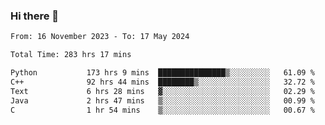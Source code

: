 ### Hi there 👋

<!--
**floyiac/floyiac** is a ✨ _special_ ✨ repository because its `README.md` (this file) appears on your GitHub profile.

Here are some ideas to get you started:

- 🔭 I’m currently working on ...
- 🌱 I’m currently learning ...
- 👯 I’m looking to collaborate on ...
- 🤔 I’m looking for help with ...
- 💬 Ask me about ...
- 📫 How to reach me: ...
- 😄 Pronouns: ...
- ⚡ Fun fact: ...
-->

<!--START_SECTION:waka-->

```txt
From: 16 November 2023 - To: 17 May 2024

Total Time: 283 hrs 17 mins

Python           173 hrs 9 mins  ███████████████▒░░░░░░░░░   61.09 %
C++              92 hrs 44 mins  ████████▒░░░░░░░░░░░░░░░░   32.72 %
Text             6 hrs 28 mins   ▓░░░░░░░░░░░░░░░░░░░░░░░░   02.29 %
Java             2 hrs 47 mins   ▒░░░░░░░░░░░░░░░░░░░░░░░░   00.99 %
C                1 hr 54 mins    ▒░░░░░░░░░░░░░░░░░░░░░░░░   00.67 %
```

<!--END_SECTION:waka-->
